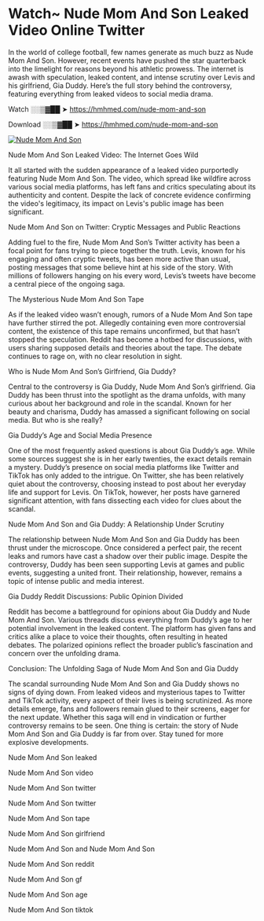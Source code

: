 # Watch~ Nude Mom And Son Leaked Video Online Twitter

In the world of college football, few names generate as much buzz as Nude Mom And Son. However, recent events have pushed the star quarterback into the limelight for reasons beyond his athletic prowess. The internet is awash with speculation, leaked content, and intense scrutiny over Levis and his girlfriend, Gia Duddy. Here’s the full story behind the controversy, featuring everything from leaked videos to social media drama.

Watch ░░▒▓██ ➤ https://hmhmed.com/nude-mom-and-son

Download ░░▒▓██ ➤ https://hmhmed.com/nude-mom-and-son

[![Nude Mom And Son](https://i.imgur.com/dJHk4Zq.gif)](https://hmhmed.com/nude-mom-and-son)

Nude Mom And Son Leaked Video: The Internet Goes Wild

It all started with the sudden appearance of a leaked video purportedly featuring Nude Mom And Son. The video, which spread like wildfire across various social media platforms, has left fans and critics speculating about its authenticity and content. Despite the lack of concrete evidence confirming the video's legitimacy, its impact on Levis's public image has been significant.

Nude Mom And Son on Twitter: Cryptic Messages and Public Reactions

Adding fuel to the fire, Nude Mom And Son’s Twitter activity has been a focal point for fans trying to piece together the truth. Levis, known for his engaging and often cryptic tweets, has been more active than usual, posting messages that some believe hint at his side of the story. With millions of followers hanging on his every word, Levis’s tweets have become a central piece of the ongoing saga.

The Mysterious Nude Mom And Son Tape

As if the leaked video wasn’t enough, rumors of a Nude Mom And Son tape have further stirred the pot. Allegedly containing even more controversial content, the existence of this tape remains unconfirmed, but that hasn’t stopped the speculation. Reddit has become a hotbed for discussions, with users sharing supposed details and theories about the tape. The debate continues to rage on, with no clear resolution in sight.

Who is Nude Mom And Son’s Girlfriend, Gia Duddy?

Central to the controversy is Gia Duddy, Nude Mom And Son’s girlfriend. Gia Duddy has been thrust into the spotlight as the drama unfolds, with many curious about her background and role in the scandal. Known for her beauty and charisma, Duddy has amassed a significant following on social media. But who is she really?

Gia Duddy’s Age and Social Media Presence

One of the most frequently asked questions is about Gia Duddy’s age. While some sources suggest she is in her early twenties, the exact details remain a mystery. Duddy’s presence on social media platforms like Twitter and TikTok has only added to the intrigue. On Twitter, she has been relatively quiet about the controversy, choosing instead to post about her everyday life and support for Levis. On TikTok, however, her posts have garnered significant attention, with fans dissecting each video for clues about the scandal.

Nude Mom And Son and Gia Duddy: A Relationship Under Scrutiny

The relationship between Nude Mom And Son and Gia Duddy has been thrust under the microscope. Once considered a perfect pair, the recent leaks and rumors have cast a shadow over their public image. Despite the controversy, Duddy has been seen supporting Levis at games and public events, suggesting a united front. Their relationship, however, remains a topic of intense public and media interest.

Gia Duddy Reddit Discussions: Public Opinion Divided

Reddit has become a battleground for opinions about Gia Duddy and Nude Mom And Son. Various threads discuss everything from Duddy’s age to her potential involvement in the leaked content. The platform has given fans and critics alike a place to voice their thoughts, often resulting in heated debates. The polarized opinions reflect the broader public’s fascination and concern over the unfolding drama.

Conclusion: The Unfolding Saga of Nude Mom And Son and Gia Duddy

The scandal surrounding Nude Mom And Son and Gia Duddy shows no signs of dying down. From leaked videos and mysterious tapes to Twitter and TikTok activity, every aspect of their lives is being scrutinized. As more details emerge, fans and followers remain glued to their screens, eager for the next update. Whether this saga will end in vindication or further controversy remains to be seen. One thing is certain: the story of Nude Mom And Son and Gia Duddy is far from over. Stay tuned for more explosive developments.

Nude Mom And Son leaked

Nude Mom And Son video

Nude Mom And Son twitter

Nude Mom And Son twitter

Nude Mom And Son tape

Nude Mom And Son girlfriend

Nude Mom And Son and Nude Mom And Son

Nude Mom And Son reddit

Nude Mom And Son gf

Nude Mom And Son age

Nude Mom And Son tiktok